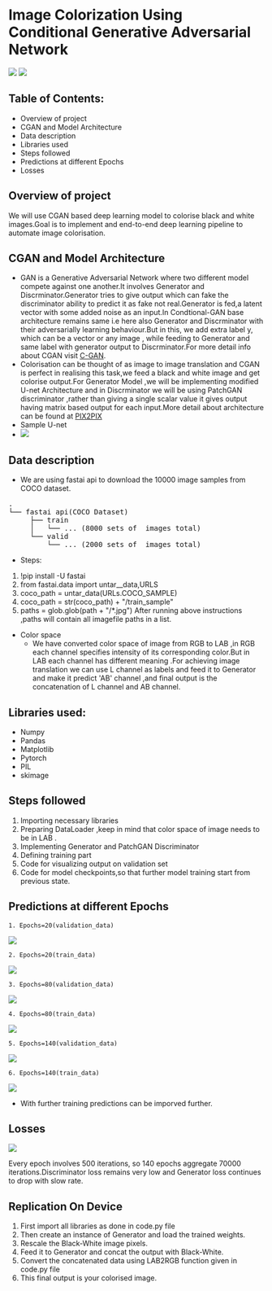 # Image Colorization Using Conditional Generative Adversarial Network
  ![](black_white.png)
  ![](color_image.png)
## Table of Contents:
* Overview of project
* CGAN and Model Architecture
* Data description
* Libraries used
* Steps followed
* Predictions at different Epochs
* Losses
## Overview of project
We will use CGAN based deep learning model to colorise black and white images.Goal is to implement and end-to-end deep learning pipeline to automate image colorisation.
## CGAN and Model Architecture
* GAN is a Generative Adversarial Network where two different model compete against one another.It involves Generator and Discrminator.Generator tries to give output which can fake the discriminator ability to predict it as fake not real.Generator is fed,a latent vector with some added noise as an input.In Condtional-GAN base architecture remains same i.e here also Generator and Discrminator with their adversarially learning behaviour.But in this, we add extra label y, which can be a vector or any image , while feeding to Generator and same label with generator output to Discrminator.For more detail info about CGAN visit
<a href='https://jonathan-hui.medium.com/gan-cgan-infogan-using-labels-to-improve-gan-8ba4de5f9c3d'>C-GAN</a>.
* Colorisation can be thought of as image to image translation and CGAN is perfect in realising this task,we feed a black and white image and get colorise output.For Generator Model ,we will be implementing modified U-net Architecture and in Discrminator we will be using PatchGAN discriminator ,rather than giving a single scalar value it gives output having matrix based output for each input.More detail about architecture can be found at <a href='https://arxiv.org/pdf/1611.07004.pdf'>PIX2PIX</a>
* Sample U-net
* ![](unet.png)

## Data description
* We are using fastai api to download the 10000 image samples from COCO dataset. 
<pre>.
└── fastai api(COCO Dataset)   
     ├── train    
     │   └── ... (8000 sets of  images total)           
     └── valid
         └── ... (2000 sets of  images total)</pre> 
      
* Steps:
1. !pip install -U fastai
2. from fastai.data import untar__data,URLS
3. coco_path = untar_data(URLs.COCO_SAMPLE)
4. coco_path = str(coco_path) + "/train_sample"
5. paths = glob.glob(path + "/*.jpg")
After running above instructions ,paths will contain all imagefile paths in a list.

* Color space
  * We have converted color space of image from RGB to LAB ,in RGB each channel specifies intensity of its corresponding color.But in LAB each channel has different   meaning .For achieving image translation we can use L channel as labels and feed it to Generator and make it predict 'AB' channel ,and final output is the concatenation of L channel and AB channel.

## Libraries used:
   * Numpy
   * Pandas
   * Matplotlib
   * Pytorch
   * PIL
   * skimage
 
## Steps followed
   1. Importing necessary libraries 
   2. Preparing DataLoader ,keep in mind that color space of image needs to be in LAB .
   3. Implementing Generator and PatchGAN Discriminator
   4. Defining  training part
   5. Code for visualizing output on validation set
   6. Code for model checkpoints,so that further model training start from previous state.
 ## Predictions at different Epochs
    1. Epochs=20(validation_data)
![](epochs_images/epochs_20_validation_data.png)

    2. Epochs=20(train_data)
![](epochs_images/epochs_20_train_data.png)

    3. Epochs=80(validation_data)
![](epochs_images/epochs_80_valid_data.png)

    4. Epochs=80(train_data)
![](epochs_images/epochs_80_train_data.png)

    5. Epochs=140(validation_data)
![](epochs_images/epochs_140_valid.png)

    6. Epochs=140(train_data)
![](epochs_images/epochs_140_train.png)
   
   * With further training predictions can be imporved further.
## Losses
![](epochs_images/losses.png)

Every epoch involves 500 iterations, so 140 epochs aggregate 70000 iterations.Discriminator loss remains very low and Generator loss continues to drop with slow rate.

## Replication On Device
   1. First import all libraries as done in code.py file
   2. Then create an instance of Generator and load the trained weights.
   3. Rescale the Black-White image pixels.
   4. Feed it to Generator and concat the output with Black-White.
   5. Convert the concatenated data using LAB2RGB function given in code.py file
   6. This final output is your colorised image.
   

  
    
  
  

